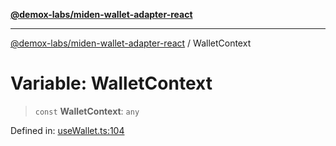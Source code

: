 [**@demox-labs/miden-wallet-adapter-react**](../README.md)

***

[@demox-labs/miden-wallet-adapter-react](../globals.md) / WalletContext

# Variable: WalletContext

> `const` **WalletContext**: `any`

Defined in: [useWallet.ts:104](https://github.com/demox-labs/miden-wallet-adapter/blob/a795f9d3e359fa653418e9d00c02ece3d62ee138/packages/core/react/useWallet.ts#L104)
